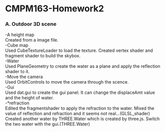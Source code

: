 # CMPM163-Homework2

### A. Outdoor 3D scene
-A height map<br>
    Created from a image file.<br>
-Cube map<br>
    Used CubeTextureLoader to load the texture. Created vertex shader and fragment shader to build the skybox.<br>
-Water<br>
    Used PlaneGeometry to create the water as a plane and apply the reflection shader to it.<br>
-Move the camera<br>
    Used OrbitControls to move the camera through the scence.<br>
-Gui<br>
    Used dat.gui to create the gui panel. It can change the displaceAmt value and the height of water.<br>
-*refraction<br>
    Edited the fragmentshader to apply the refraction to the water. Mixed the value of reflection and refraction and it seems not real...(GLSL_shader)<br>
    Created another water by THREE.Water which is created by three.js. Switch the two water with the gui.(THREE.Water)<br>
